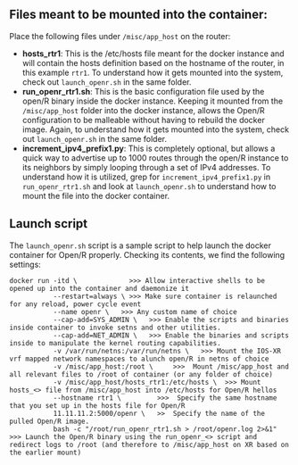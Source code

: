 
## Files meant to be mounted into the container:
Place the following files under `/misc/app_host` on the router:

*  **hosts_rtr1**: This is the /etc/hosts file meant for the docker instance and will contain the hosts definition based on the hostname of the router, in this example `rtr1`. To understand how it gets mounted into the system, check out `launch_openr.sh` in the same folder.
*  **run_openr_rtr1.sh**: This is the basic configuration file used by the open/R binary inside the docker instance. Keeping it mounted from the `/misc/app_host` folder into the docker instance, allows the Open/R configuration to be malleable without having to rebuild the docker image. Again, to understand how it gets mounted into the system, check out `launch_openr.sh` in the same folder.
*  **increment_ipv4_prefix1.py**: This is completely optional, but allows a quick way to advertise up to 1000 routes through the open/R instance to its neighbors by simply looping through a set of IPv4 addresses. To understand how it is utilized, grep for `increment_ipv4_prefix1.py` in `run_openr_rtr1.sh` and look at `launch_openr.sh` to understand how to mount the file into the docker container.

## Launch script

The `launch_openr.sh` script is a sample script to help launch the docker container for Open/R properly.
Checking its contents, we find the following settings:

```
docker run -itd \             >>> Allow interactive shells to be opened up into the container and daemonize it
           --restart=always \ >>> Make sure container is relaunched for any reload, power cycle event
           --name openr \   >>> Any custom name of choice
           --cap-add=SYS_ADMIN \   >>> Enable the scripts and binaries inside container to invoke setns and other utilities.
           --cap-add=NET_ADMIN \   >>> Enable the binaries and scripts inside to manipulate the kernel routing capabilities.
           -v /var/run/netns:/var/run/netns \   >>> Mount the IOS-XR vrf mapped network namespaces to alunch open/R in netns of choice
           -v /misc/app_host:/root \     >>>  Mount /misc/app_host and all relevant files to /root of container (or any folder of choice)
           -v /misc/app_host/hosts_rtr1:/etc/hosts \  >>> Mount hosts_<> file from /misc/app_host into /etc/hosts for Open/R hellos
           --hostname rtr1 \         >>>  Specify the same hostname that you set up in the hosts file for Open/R
           11.11.11.2:5000/openr \   >>  Specify the name of the pulled Open/R image.
           bash -c "/root/run_openr_rtr1.sh > /root/openr.log 2>&1"   >>> Launch the Open/R binary using the run_openr_<> script and redirect logs to /root (and therefore to /misc/app_host on XR based on the earlier mount)

```
